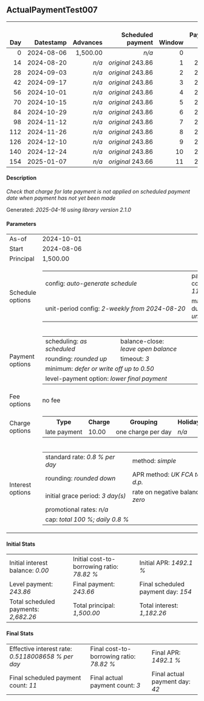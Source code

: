 <h2>ActualPaymentTest007</h2>
<table>
    <thead style="vertical-align: bottom;">
        <th style="text-align: right;">Day</th>
        <th style="text-align: right;">Datestamp</th>
        <th style="text-align: right;">Advances</th>
        <th style="text-align: right;">Scheduled payment</th>
        <th style="text-align: right;">Window</th>
        <th style="text-align: right;">Payment due</th>
        <th style="text-align: right;">Actual payments</th>
        <th style="text-align: right;">Generated payment</th>
        <th style="text-align: right;">Net effect</th>
        <th style="text-align: right;">Payment status</th>
        <th style="text-align: right;">Balance status</th>
        <th style="text-align: right;">Simple interest</th>
        <th style="text-align: right;">New interest</th>
        <th style="text-align: right;">New charges</th>
        <th style="text-align: right;">Principal portion</th>
        <th style="text-align: right;">Fee portion</th>
        <th style="text-align: right;">Interest portion</th>
        <th style="text-align: right;">Charges portion</th>
        <th style="text-align: right;">Fee refund</th>
        <th style="text-align: right;">Principal balance</th>
        <th style="text-align: right;">Fee balance</th>
        <th style="text-align: right;">Interest balance</th>
        <th style="text-align: right;">Charges balance</th>
        <th style="text-align: right;">Settlement figure</th>
        <th style="text-align: right;">Fee refund if&nbsp;settled</th>
    </thead>
    <tr style="text-align: right;">
        <td class="ci00">0</td>
        <td class="ci01" style="white-space: nowrap;">2024-08-06</td>
        <td class="ci02">1,500.00</td>
        <td class="ci03" style="white-space: nowrap;"><i>n/a<i></td>
        <td class="ci04">0</td>
        <td class="ci05">0.00</td>
        <td class="ci06"><i>n/a</i></td>
        <td class="ci07"><i>n/a</i></td>
        <td class="ci08">0.00</td>
        <td class="ci09"><i>none&nbsp;scheduled</i></td>
        <td class="ci10">open</td>
        <td class="ci13">0.0000</td>
        <td class="ci14">0.0000</td>
        <td class="ci15"><i>n/a</i></td>
        <td class="ci16">0.00</td>
        <td class="ci17">0.00</td>
        <td class="ci18">0.00</td>
        <td class="ci19">0.00</td>
        <td class="ci20">0.00</td>
        <td class="ci21">1,500.00</td>
        <td class="ci22">0.00</td>
        <td class="ci23">0.0000</td>
        <td class="ci24">0.00</td>
        <td class="ci25">1,500.00</td>
        <td class="ci26">0.00</td>
    </tr>
    <tr style="text-align: right;">
        <td class="ci00">14</td>
        <td class="ci01" style="white-space: nowrap;">2024-08-20</td>
        <td class="ci02"><i>n/a</i></td>
        <td class="ci03" style="white-space: nowrap;"><i>original</i> 243.86</td>
        <td class="ci04">1</td>
        <td class="ci05">243.86</td>
        <td class="ci06"><i>confirmed</i>&nbsp;243.86</td>
        <td class="ci07"><i>n/a</i></td>
        <td class="ci08">243.86</td>
        <td class="ci09"><i>payment&nbsp;made</i></td>
        <td class="ci10">open</td>
        <td class="ci13">168.0000</td>
        <td class="ci14">168.0000</td>
        <td class="ci15"><i>n/a</i></td>
        <td class="ci16">75.86</td>
        <td class="ci17">0.00</td>
        <td class="ci18">168.00</td>
        <td class="ci19">0.00</td>
        <td class="ci20">0.00</td>
        <td class="ci21">1,424.14</td>
        <td class="ci22">0.00</td>
        <td class="ci23">0.0000</td>
        <td class="ci24">0.00</td>
        <td class="ci25">1,424.14</td>
        <td class="ci26">0.00</td>
    </tr>
    <tr style="text-align: right;">
        <td class="ci00">28</td>
        <td class="ci01" style="white-space: nowrap;">2024-09-03</td>
        <td class="ci02"><i>n/a</i></td>
        <td class="ci03" style="white-space: nowrap;"><i>original</i> 243.86</td>
        <td class="ci04">2</td>
        <td class="ci05">243.86</td>
        <td class="ci06"><i>confirmed</i>&nbsp;243.86</td>
        <td class="ci07"><i>n/a</i></td>
        <td class="ci08">243.86</td>
        <td class="ci09"><i>payment&nbsp;made</i></td>
        <td class="ci10">open</td>
        <td class="ci13">159.5037</td>
        <td class="ci14">159.5037</td>
        <td class="ci15"><i>n/a</i></td>
        <td class="ci16">84.36</td>
        <td class="ci17">0.00</td>
        <td class="ci18">159.50</td>
        <td class="ci19">0.00</td>
        <td class="ci20">0.00</td>
        <td class="ci21">1,339.78</td>
        <td class="ci22">0.00</td>
        <td class="ci23">0.0000</td>
        <td class="ci24">0.00</td>
        <td class="ci25">1,339.78</td>
        <td class="ci26">0.00</td>
    </tr>
    <tr style="text-align: right;">
        <td class="ci00">42</td>
        <td class="ci01" style="white-space: nowrap;">2024-09-17</td>
        <td class="ci02"><i>n/a</i></td>
        <td class="ci03" style="white-space: nowrap;"><i>original</i> 243.86</td>
        <td class="ci04">3</td>
        <td class="ci05">243.86</td>
        <td class="ci06"><i>confirmed</i>&nbsp;243.86</td>
        <td class="ci07"><i>n/a</i></td>
        <td class="ci08">243.86</td>
        <td class="ci09"><i>payment&nbsp;made</i></td>
        <td class="ci10">open</td>
        <td class="ci13">150.0554</td>
        <td class="ci14">150.0554</td>
        <td class="ci15"><i>n/a</i></td>
        <td class="ci16">93.81</td>
        <td class="ci17">0.00</td>
        <td class="ci18">150.05</td>
        <td class="ci19">0.00</td>
        <td class="ci20">0.00</td>
        <td class="ci21">1,245.97</td>
        <td class="ci22">0.00</td>
        <td class="ci23">0.0000</td>
        <td class="ci24">0.00</td>
        <td class="ci25">1,245.97</td>
        <td class="ci26">0.00</td>
    </tr>
    <tr style="text-align: right;">
        <td class="ci00">56</td>
        <td class="ci01" style="white-space: nowrap;">2024-10-01</td>
        <td class="ci02"><i>n/a</i></td>
        <td class="ci03" style="white-space: nowrap;"><i>original</i> 243.86</td>
        <td class="ci04">4</td>
        <td class="ci05">243.86</td>
        <td class="ci06"><i>n/a</i></td>
        <td class="ci07"><i>n/a</i></td>
        <td class="ci08">243.86</td>
        <td class="ci09"><i>payment&nbsp;due</i></td>
        <td class="ci10">open</td>
        <td class="ci13">139.5486</td>
        <td class="ci14">139.5486</td>
        <td class="ci15"><i>n/a</i></td>
        <td class="ci16">104.32</td>
        <td class="ci17">0.00</td>
        <td class="ci18">139.54</td>
        <td class="ci19">0.00</td>
        <td class="ci20">0.00</td>
        <td class="ci21">1,141.65</td>
        <td class="ci22">0.00</td>
        <td class="ci23">0.0000</td>
        <td class="ci24">0.00</td>
        <td class="ci25">1,141.65</td>
        <td class="ci26">0.00</td>
    </tr>
    <tr style="text-align: right;">
        <td class="ci00">70</td>
        <td class="ci01" style="white-space: nowrap;">2024-10-15</td>
        <td class="ci02"><i>n/a</i></td>
        <td class="ci03" style="white-space: nowrap;"><i>original</i> 243.86</td>
        <td class="ci04">5</td>
        <td class="ci05">243.86</td>
        <td class="ci06"><i>n/a</i></td>
        <td class="ci07"><i>n/a</i></td>
        <td class="ci08">243.86</td>
        <td class="ci09"><i>not&nbsp;yet&nbsp;due</i></td>
        <td class="ci10">open</td>
        <td class="ci13">127.8648</td>
        <td class="ci14">127.8648</td>
        <td class="ci15"><i>n/a</i></td>
        <td class="ci16">116.00</td>
        <td class="ci17">0.00</td>
        <td class="ci18">127.86</td>
        <td class="ci19">0.00</td>
        <td class="ci20">0.00</td>
        <td class="ci21">1,025.65</td>
        <td class="ci22">0.00</td>
        <td class="ci23">0.0000</td>
        <td class="ci24">0.00</td>
        <td class="ci25">1,269.51</td>
        <td class="ci26">0.00</td>
    </tr>
    <tr style="text-align: right;">
        <td class="ci00">84</td>
        <td class="ci01" style="white-space: nowrap;">2024-10-29</td>
        <td class="ci02"><i>n/a</i></td>
        <td class="ci03" style="white-space: nowrap;"><i>original</i> 243.86</td>
        <td class="ci04">6</td>
        <td class="ci05">243.86</td>
        <td class="ci06"><i>n/a</i></td>
        <td class="ci07"><i>n/a</i></td>
        <td class="ci08">243.86</td>
        <td class="ci09"><i>not&nbsp;yet&nbsp;due</i></td>
        <td class="ci10">open</td>
        <td class="ci13">114.8728</td>
        <td class="ci14">114.8728</td>
        <td class="ci15"><i>n/a</i></td>
        <td class="ci16">128.99</td>
        <td class="ci17">0.00</td>
        <td class="ci18">114.87</td>
        <td class="ci19">0.00</td>
        <td class="ci20">0.00</td>
        <td class="ci21">896.66</td>
        <td class="ci22">0.00</td>
        <td class="ci23">0.0000</td>
        <td class="ci24">0.00</td>
        <td class="ci25">1,140.52</td>
        <td class="ci26">0.00</td>
    </tr>
    <tr style="text-align: right;">
        <td class="ci00">98</td>
        <td class="ci01" style="white-space: nowrap;">2024-11-12</td>
        <td class="ci02"><i>n/a</i></td>
        <td class="ci03" style="white-space: nowrap;"><i>original</i> 243.86</td>
        <td class="ci04">7</td>
        <td class="ci05">243.86</td>
        <td class="ci06"><i>n/a</i></td>
        <td class="ci07"><i>n/a</i></td>
        <td class="ci08">243.86</td>
        <td class="ci09"><i>not&nbsp;yet&nbsp;due</i></td>
        <td class="ci10">open</td>
        <td class="ci13">100.4259</td>
        <td class="ci14">100.4259</td>
        <td class="ci15"><i>n/a</i></td>
        <td class="ci16">143.44</td>
        <td class="ci17">0.00</td>
        <td class="ci18">100.42</td>
        <td class="ci19">0.00</td>
        <td class="ci20">0.00</td>
        <td class="ci21">753.22</td>
        <td class="ci22">0.00</td>
        <td class="ci23">0.0000</td>
        <td class="ci24">0.00</td>
        <td class="ci25">997.08</td>
        <td class="ci26">0.00</td>
    </tr>
    <tr style="text-align: right;">
        <td class="ci00">112</td>
        <td class="ci01" style="white-space: nowrap;">2024-11-26</td>
        <td class="ci02"><i>n/a</i></td>
        <td class="ci03" style="white-space: nowrap;"><i>original</i> 243.86</td>
        <td class="ci04">8</td>
        <td class="ci05">243.86</td>
        <td class="ci06"><i>n/a</i></td>
        <td class="ci07"><i>n/a</i></td>
        <td class="ci08">243.86</td>
        <td class="ci09"><i>not&nbsp;yet&nbsp;due</i></td>
        <td class="ci10">open</td>
        <td class="ci13">84.3606</td>
        <td class="ci14">84.3606</td>
        <td class="ci15"><i>n/a</i></td>
        <td class="ci16">159.50</td>
        <td class="ci17">0.00</td>
        <td class="ci18">84.36</td>
        <td class="ci19">0.00</td>
        <td class="ci20">0.00</td>
        <td class="ci21">593.72</td>
        <td class="ci22">0.00</td>
        <td class="ci23">0.0000</td>
        <td class="ci24">0.00</td>
        <td class="ci25">837.58</td>
        <td class="ci26">0.00</td>
    </tr>
    <tr style="text-align: right;">
        <td class="ci00">126</td>
        <td class="ci01" style="white-space: nowrap;">2024-12-10</td>
        <td class="ci02"><i>n/a</i></td>
        <td class="ci03" style="white-space: nowrap;"><i>original</i> 243.86</td>
        <td class="ci04">9</td>
        <td class="ci05">243.86</td>
        <td class="ci06"><i>n/a</i></td>
        <td class="ci07"><i>n/a</i></td>
        <td class="ci08">243.86</td>
        <td class="ci09"><i>not&nbsp;yet&nbsp;due</i></td>
        <td class="ci10">open</td>
        <td class="ci13">66.4966</td>
        <td class="ci14">66.4966</td>
        <td class="ci15"><i>n/a</i></td>
        <td class="ci16">177.37</td>
        <td class="ci17">0.00</td>
        <td class="ci18">66.49</td>
        <td class="ci19">0.00</td>
        <td class="ci20">0.00</td>
        <td class="ci21">416.35</td>
        <td class="ci22">0.00</td>
        <td class="ci23">0.0000</td>
        <td class="ci24">0.00</td>
        <td class="ci25">660.21</td>
        <td class="ci26">0.00</td>
    </tr>
    <tr style="text-align: right;">
        <td class="ci00">140</td>
        <td class="ci01" style="white-space: nowrap;">2024-12-24</td>
        <td class="ci02"><i>n/a</i></td>
        <td class="ci03" style="white-space: nowrap;"><i>original</i> 243.86</td>
        <td class="ci04">10</td>
        <td class="ci05">243.86</td>
        <td class="ci06"><i>n/a</i></td>
        <td class="ci07"><i>n/a</i></td>
        <td class="ci08">243.86</td>
        <td class="ci09"><i>not&nbsp;yet&nbsp;due</i></td>
        <td class="ci10">open</td>
        <td class="ci13">46.6312</td>
        <td class="ci14">46.6312</td>
        <td class="ci15"><i>n/a</i></td>
        <td class="ci16">197.23</td>
        <td class="ci17">0.00</td>
        <td class="ci18">46.63</td>
        <td class="ci19">0.00</td>
        <td class="ci20">0.00</td>
        <td class="ci21">219.12</td>
        <td class="ci22">0.00</td>
        <td class="ci23">0.0000</td>
        <td class="ci24">0.00</td>
        <td class="ci25">462.98</td>
        <td class="ci26">0.00</td>
    </tr>
    <tr style="text-align: right;">
        <td class="ci00">154</td>
        <td class="ci01" style="white-space: nowrap;">2025-01-07</td>
        <td class="ci02"><i>n/a</i></td>
        <td class="ci03" style="white-space: nowrap;"><i>original</i> 243.66</td>
        <td class="ci04">11</td>
        <td class="ci05">243.66</td>
        <td class="ci06"><i>n/a</i></td>
        <td class="ci07"><i>n/a</i></td>
        <td class="ci08">243.66</td>
        <td class="ci09"><i>not&nbsp;yet&nbsp;due</i></td>
        <td class="ci10">closed</td>
        <td class="ci13">24.5414</td>
        <td class="ci14">24.5414</td>
        <td class="ci15"><i>n/a</i></td>
        <td class="ci16">219.12</td>
        <td class="ci17">0.00</td>
        <td class="ci18">24.54</td>
        <td class="ci19">0.00</td>
        <td class="ci20">0.00</td>
        <td class="ci21">0.00</td>
        <td class="ci22">0.00</td>
        <td class="ci23">0.0000</td>
        <td class="ci24">0.00</td>
        <td class="ci25">243.66</td>
        <td class="ci26">0.00</td>
    </tr>
</table>

<h4>Description</h4>
<p><i>Check that charge for late payment is not applied on scheduled payment date when payment has not yet been made</i></p>
<p>Generated: <i>2025-04-16 using library version 2.1.0</i></p>
<h4>Parameters</h4>
<table>
    <tr>
        <td>As-of</td>
        <td>2024-10-01</td>
    </tr>
    <tr>
        <td>Start</td>
        <td>2024-08-06</td>
    </tr>
    <tr>
        <td>Principal</td>
        <td>1,500.00</td>
    </tr>
    <tr>
        <td>Schedule options</td>
        <td>
            <table>
                <tr>
                    <td>config: <i>auto-generate schedule</i></td>
                    <td>payment count: <i>11</i></td>
                </tr>
                <tr>
                    <td style="white-space: nowrap;">unit-period config: <i>2-weekly from 2024-08-20</i></td>
                    <td>max duration: <i>unlimited</i></td>
                </tr>
            </table>
        </td>
    </tr>
    <tr>
        <td>Payment options</td>
        <td>
            <table>
                <tr>
                    <td>scheduling: <i>as scheduled</i></td>
                    <td>balance-close: <i>leave&nbsp;open&nbsp;balance</i></td>
                </tr>
                <tr>
                    <td>rounding: <i>rounded up</i></td>
                    <td>timeout: <i>3</i></td>
                </tr>
                <tr>
                    <td colspan='2'>minimum: <i>defer&nbsp;or&nbsp;write&nbsp;off&nbsp;up&nbsp;to&nbsp;0.50</i></td>
                </tr>
                <tr>
                    <td colspan='2'>level-payment option: <i>lower&nbsp;final&nbsp;payment</i></td>
                </tr>
            </table>
        </td>
    </tr>
    <tr>
        <td>Fee options</td>
        <td>no fee
        </td>
    </tr>
    <tr>
        <td>Charge options</td>
        <td>
            <table>
                <tr>
                    <th>Type</th>
                    <th>Charge</th>
                    <th>Grouping</th>
                    <th>Holidays</th>
                </tr>
                <tr>
                    <td>late payment</td>
                    <td>10.00</td><td>one charge per day</td><td><i>n/a</i></td>
                </tr>
            </table>
        </td>
    </tr>
    <tr>
        <td>Interest options</td>
        <td>
            <table>
                <tr>
                    <td>standard rate: <i>0.8 % per day</i></td>
                    <td>method: <i>simple</i></td>
                </tr>
                <tr>
                    <td>rounding: <i>rounded down</i></td>
                    <td>APR method: <i>UK FCA to 1 d.p.</i></td>
                </tr>
                <tr>
                    <td>initial grace period: <i>3 day(s)</i></td>
                    <td>rate on negative balance: <i>zero</i></td>
                </tr>
                <tr>
                    <td colspan="2">promotional rates: <i><i>n/a</i></i></td>
                </tr>
                <tr>
                    <td colspan="2">cap: <i>total 100 %; daily 0.8 %</td>
                </tr>
            </table>
        </td>
    </tr>
</table>
<h4>Initial Stats</h4>
<table>
    <tr>
        <td>Initial interest balance: <i>0.00</i></td>
        <td>Initial cost-to-borrowing ratio: <i>78.82 %</i></td>
        <td>Initial APR: <i>1492.1 %</i></td>
    </tr>
    <tr>
        <td>Level payment: <i>243.86</i></td>
        <td>Final payment: <i>243.66</i></td>
        <td>Final scheduled payment day: <i>154</i></td>
    </tr>
    <tr>
        <td>Total scheduled payments: <i>2,682.26</i></td>
        <td>Total principal: <i>1,500.00</i></td>
        <td>Total interest: <i>1,182.26</i></td>
    </tr>
</table>

<h4>Final Stats</h4>
<table>
    <tr>
        <td>Effective interest rate: <i>0.5118008658 % per day</i></td>
        <td>Final cost-to-borrowing ratio: <i>78.82 %</i></td>
        <td>Final APR: <i>1492.1 %</i></td>
    </tr>
    <tr>
        <td>Final scheduled payment count: <i>11</i></td>
        <td>Final actual payment count: <i>3</i></td>
        <td>Final actual payment day: <i>42</i></td>
    </tr>
</table>
